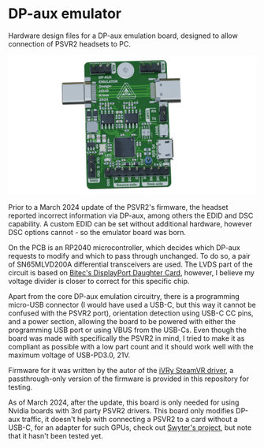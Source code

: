 # DP-aux emulator

Hardware design files for a DP-aux emulation board, designed to allow connection of PSVR2 headsets to PC.

![(Rendered image using Kicad2blender plugin)](render.png)

Prior to a March 2024 update of the PSVR2's firmware, the headset reported incorrect information via DP-aux, among others the EDID and DSC capability. A custom EDID can be set without additional hardware, however DSC options cannot - so the emulator board was born.

On the PCB is an RP2040 microcontroller, which decides which DP-aux requests to modify and which to pass through unchanged. To do so, a pair of SN65MLVD200A differential transceivers are used. The LVDS part of the circuit is based on [Bitec's DisplayPort Daughter Card](https://bitec-dsp.com/wp-content/uploads/2023/03/bitec_fmc_dp_rev12_sch.pdf), however, I believe my voltage divider is closer to correct for this specific chip.

Apart from the core DP-aux emulation circuitry, there is a programming micro-USB connector (I would have used a USB-C, but this way it cannot be confused with the PSVR2 port), orientation detection using USB-C CC pins, and a power section, allowing the board to be powered with either the programming USB port or using VBUS from the USB-Cs. Even though the board was made with specifically the PSVR2 in mind, I tried to make it as compliant as possible with a low part count and it should work well with the maximum voltage of USB-PD3.0, 21V.

Firmware for it was written by the autor of the [iVRy SteamVR driver](https://store.steampowered.com/app/992490), a passthrough-only version of the firmware is provided in this repository for testing.

As of March 2024, after the update, this board is only needed for using Nvidia boards with 3rd party PSVR2 drivers. This board only modifies DP-aux traffic, it doesn't help with connecting a PSVR2 to a card without a USB-C, for an adapter for such GPUs, check out [Swyter's project](https://github.com/Swyter/psdaptwor), but note that it hasn't been tested yet.